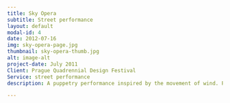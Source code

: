```yaml
---
title: Sky Opera
subtitle: Street performance
layout: default
modal-id: 4
date: 2012-07-16
img: sky-opera-page.jpg
thumbnail: sky-opera-thumb.jpg
alt: image-alt
project-date: July 2011
Client: Prague Quadrennial Design Festival
Service: street performance
description: A puppetry performance inspired by the movement of wind. Performed as a street show in London, and as part of the Prague Quadrennial Design Festival. Photograph- Jemima Yong

---
```

